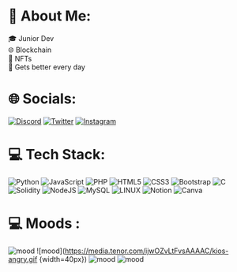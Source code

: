 # 👤 About Me:
🎓 Junior Dev<br>🌐 Blockchain<br>🧨 NFTs<br>🔨 Gets better every day


# 🌐 Socials:
[![Discord](https://img.shields.io/badge/Discord-%237289DA.svg?logo=discord&logoColor=white)](https://discord.gg/https://discordapp.com/users/689079012156243968) 
[![Twitter](https://img.shields.io/badge/Twitter-%231DA1F2.svg?logo=Twitter&logoColor=white)](https://twitter.com/https://twitter.com/pelavo7) 
[![Instagram](https://img.shields.io/badge/Instagram-%23E4405F.svg?logo=Instagram&logoColor=white)](https://instagram.com/https://www.instagram.com/pelav07/) 

# 💻 Tech Stack:
![Python](https://img.shields.io/badge/python-3670A0?style=for-the-badge&logo=python&logoColor=ffdd54) 
![JavaScript](https://img.shields.io/badge/javascript-%23323330.svg?style=for-the-badge&logo=javascript&logoColor=%23F7DF1E)
![PHP](https://img.shields.io/badge/php-%23777BB4.svg?style=for-the-badge&logo=php&logoColor=white)
![HTML5](https://img.shields.io/badge/html5-%23E34F26.svg?style=for-the-badge&logo=html5&logoColor=white) 
![CSS3](https://img.shields.io/badge/css3-%231572B6.svg?style=for-the-badge&logo=css3&logoColor=white)
![Bootstrap](https://img.shields.io/badge/bootstrap-%23563D7C.svg?style=for-the-badge&logo=bootstrap&logoColor=white)
![C](https://img.shields.io/badge/c-%2300599C.svg?style=for-the-badge&logo=c&logoColor=white) 
![Solidity](https://img.shields.io/badge/Solidity-%23363636.svg?style=for-the-badge&logo=solidity&logoColor=white) 
![NodeJS](https://img.shields.io/badge/node.js-6DA55F?style=for-the-badge&logo=node.js&logoColor=white) 
![MySQL](https://img.shields.io/badge/mysql-%2300f.svg?style=for-the-badge&logo=mysql&logoColor=white) 
![LINUX](https://img.shields.io/badge/Linux-FCC624?style=for-the-badge&logo=linux&logoColor=black) 
![Notion](https://img.shields.io/badge/Notion-%23000000.svg?style=for-the-badge&logo=notion&logoColor=white)
![Canva](https://img.shields.io/badge/Canva-%2300C4CC.svg?style=for-the-badge&logo=Canva&logoColor=white) 
# 💻 Moods :
![mood](https://media.tenor.com/km-lY7Mlqc4AAAAi/typing-pepe-the-frog.gif) 
![mood](https://media.tenor.com/ijwOZvLtFvsAAAAC/kios-angry.gif {width=40px}) 
![mood](https://media.tenor.com/w1ps4KuoragAAAAd/yes-computer.gif)
![mood](https://media.tenor.com/hphibCumbckAAAAd/meme.gif)
